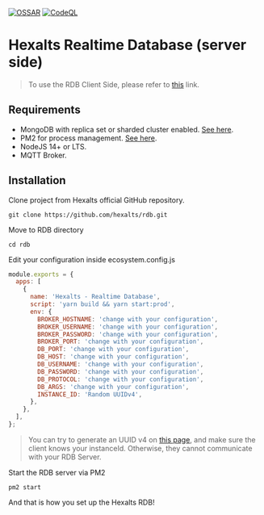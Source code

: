 [![OSSAR](https://github.com/hexalts/rdb/actions/workflows/ossar.yml/badge.svg)](https://github.com/hexalts/rdb/actions/workflows/ossar.yml)
[![CodeQL](https://github.com/hexalts/rdb/actions/workflows/codeql.yml/badge.svg)](https://github.com/hexalts/rdb/actions/workflows/codeql.yml)

# Hexalts Realtime Database (server side)

> To use the RDB Client Side, please refer to [this](https://github.com/hexalts/rdbc) link.

## Requirements

- MongoDB with replica set or sharded cluster enabled. [See here](https://docs.mongodb.com/manual/changeStreams/#availability).
- PM2 for process management. [See here](https://pm2.keymetrics.io/).
- NodeJS 14+ or LTS.
- MQTT Broker.

## Installation

Clone project from Hexalts official GitHub repository.

```
git clone https://github.com/hexalts/rdb.git
```

Move to RDB directory

```
cd rdb
```

Edit your configuration inside ecosystem.config.js

```javascript
module.exports = {
  apps: [
    {
      name: 'Hexalts - Realtime Database',
      script: 'yarn build && yarn start:prod',
      env: {
        BROKER_HOSTNAME: 'change with your configuration',
        BROKER_USERNAME: 'change with your configuration',
        BROKER_PASSWORD: 'change with your configuration',
        BROKER_PORT: 'change with your configuration',
        DB_PORT: 'change with your configuration',
        DB_HOST: 'change with your configuration',
        DB_USERNAME: 'change with your configuration',
        DB_PASSWORD: 'change with your configuration',
        DB_PROTOCOL: 'change with your configuration',
        DB_ARGS: 'change with your configuration',
        INSTANCE_ID: 'Random UUIDv4',
      },
    },
  ],
};
```

> You can try to generate an UUID v4 on [this page](https://www.uuidgenerator.net/version4), and make sure the client knows your instanceId. Otherwise, they cannot communicate with your RDB Server.

Start the RDB server via PM2

```
pm2 start
```

And that is how you set up the Hexalts RDB!
